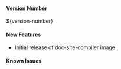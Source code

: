 #### Version Number
${version-number}

#### New Features
- Initial release of doc-site-compiler image

#### Known Issues
